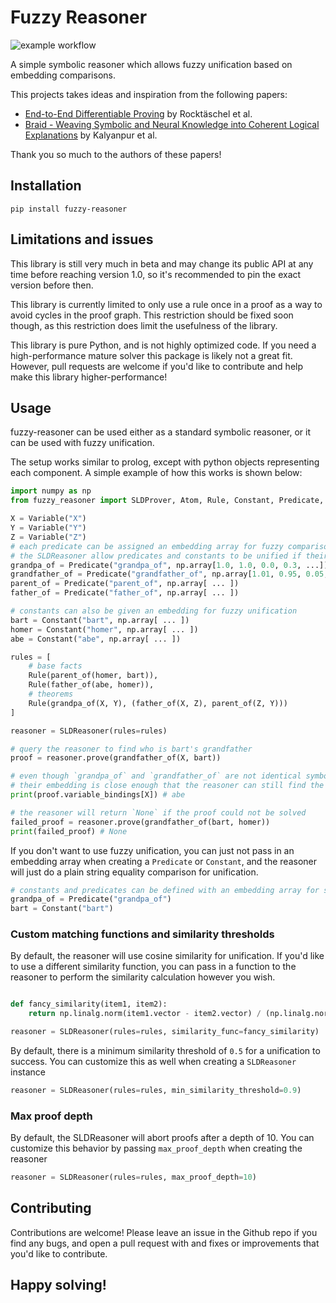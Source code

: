 # Fuzzy Reasoner

![example workflow](https://github.com/chanind/fuzzy-reasoner/actions/workflows/ci.yaml/badge.svg?branch=main)

A simple symbolic reasoner which allows fuzzy unification based on embedding comparisons.

This projects takes ideas and inspiration from the following papers:

- [End-to-End Differentiable Proving](https://arxiv.org/abs/1705.11040) by Rocktäschel et al.
- [Braid - Weaving Symbolic and Neural Knowledge into Coherent Logical Explanations](https://arxiv.org/abs/2011.13354) by Kalyanpur et al.

Thank you so much to the authors of these papers!

## Installation

```
pip install fuzzy-reasoner
```

## Limitations and issues

This library is still very much in beta and may change its public API at any time before reaching version 1.0, so it's recommended to pin the exact version before then.

This library is currently limited to only use a rule once in a proof as a way to avoid cycles in the proof graph. This restriction should be fixed soon though, as this restriction does limit the usefulness of the library.

This library is pure Python, and is not highly optimized code. If you need a high-performance mature solver this package is likely not a great fit. However, pull requests are welcome if you'd like to contribute and help make this library higher-performance!

## Usage

fuzzy-reasoner can be used either as a standard symbolic reasoner, or it can be used with fuzzy unification.

The setup works similar to prolog, except with python objects representing each component. A simple example of how this works is shown below:

```python
import numpy as np
from fuzzy_reasoner import SLDProver, Atom, Rule, Constant, Predicate, Variable

X = Variable("X")
Y = Variable("Y")
Z = Variable("Z")
# each predicate can be assigned an embedding array for fuzzy comparisons
# the SLDReasoner allow predicates and constants to be unified if their embeddings are similar
grandpa_of = Predicate("grandpa_of", np.array[1.0, 1.0, 0.0, 0.3, ...])
grandfather_of = Predicate("grandfather_of", np.array[1.01, 0.95, 0.05, 0.33, ...])
parent_of = Predicate("parent_of", np.array[ ... ])
father_of = Predicate("father_of", np.array[ ... ])

# constants can also be given an embedding for fuzzy unification
bart = Constant("bart", np.array[ ... ])
homer = Constant("homer", np.array[ ... ])
abe = Constant("abe", np.array[ ... ])

rules = [
    # base facts
    Rule(parent_of(homer, bart)),
    Rule(father_of(abe, homer)),
    # theorems
    Rule(grandpa_of(X, Y), (father_of(X, Z), parent_of(Z, Y)))
]

reasoner = SLDReasoner(rules=rules)

# query the reasoner to find who is bart's grandfather
proof = reasoner.prove(grandfather_of(X, bart))

# even though `grandpa_of` and `grandfather_of` are not identical symbols,
# their embedding is close enough that the reasoner can still find the answer
print(proof.variable_bindings[X]) # abe

# the reasoner will return `None` if the proof could not be solved
failed_proof = reasoner.prove(grandfather_of(bart, homer))
print(failed_proof) # None

```

If you don't want to use fuzzy unification, you can just not pass in an embedding array when creating a `Predicate` or `Constant`, and the reasoner will just do a plain string equality comparison for unification.

```python
# constants and predicates can be defined with an embedding array for strict (non-fuzzy) unification
grandpa_of = Predicate("grandpa_of")
bart = Constant("bart")
```

### Custom matching functions and similarity thresholds

By default, the reasoner will use cosine similarity for unification. If you'd like to use a different similarity function, you can pass in a function to the reasoner to perform the similarity calculation however you wish.

```python

def fancy_similarity(item1, item2):
    return np.linalg.norm(item1.vector - item2.vector) / (np.linalg.norm(x) + np.linalg.norm(y))

reasoner = SLDReasoner(rules=rules, similarity_func=fancy_similarity)
```

By default, there is a minimum similarity threshold of `0.5` for a unification to success. You can customize this as well when creating a `SLDReasoner` instance

```python
reasoner = SLDReasoner(rules=rules, min_similarity_threshold=0.9)
```

### Max proof depth

By default, the SLDReasoner will abort proofs after a depth of 10. You can customize this behavior by passing `max_proof_depth` when creating the reasoner

```python
reasoner = SLDReasoner(rules=rules, max_proof_depth=10)
```

## Contributing

Contributions are welcome! Please leave an issue in the Github repo if you find any bugs, and open a pull request with and fixes or improvements that you'd like to contribute.

## Happy solving!

